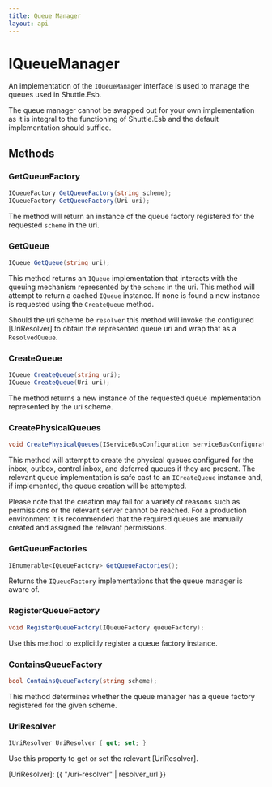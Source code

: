 ```yaml
---
title: Queue Manager
layout: api
---
```

# IQueueManager

An implementation of the `IQueueManager` interface is used to manage the queues used in Shuttle.Esb.

The queue manager cannot be swapped out for your own implementation as it is integral to the functioning of Shuttle.Esb and the default implementation should suffice.

## Methods

### GetQueueFactory

``` c#
IQueueFactory GetQueueFactory(string scheme);
IQueueFactory GetQueueFactory(Uri uri);
```

The method will return an instance of the queue factory registered for the requested `scheme` in the uri.

### GetQueue

``` c#
IQueue GetQueue(string uri);
```

This method returns an `IQueue` implementation that interacts with the queuing mechanism represented by the `scheme` in the uri.  This method will attempt to return a cached `IQueue` instance.  If none is found a new instance is requested using the `CreateQueue` method.

Should the uri scheme be `resolver` this method will invoke the configured [UriResolver] to obtain the represented queue uri and wrap that as a `ResolvedQueue`.

### CreateQueue

``` c#
IQueue CreateQueue(string uri);
IQueue CreateQueue(Uri uri);
```

The method returns a new instance of the requested queue implementation represented by the uri scheme.

### CreatePhysicalQueues

``` c#
void CreatePhysicalQueues(IServiceBusConfiguration serviceBusConfiguration);
```

This method will attempt to create the physical queues configured for the inbox, outbox, control inbox, and deferred queues if they are present.  The relevant queue implementation is safe cast to an `ICreateQueue` instance and, if implemented, the queue creation will be attempted.

Please note that the creation may fail for a variety of reasons such as permissions or the relevant server cannot be reached.  For a production environment it is recommended that the required queues are manually created and assigned the relevant permissions.

### GetQueueFactories

``` c#
IEnumerable<IQueueFactory> GetQueueFactories();
```

Returns the `IQueueFactory` implementations that the queue manager is aware of.

### RegisterQueueFactory

``` c#
void RegisterQueueFactory(IQueueFactory queueFactory);
```

Use this method to explicitly register a queue factory instance.

### ContainsQueueFactory

``` c#
bool ContainsQueueFactory(string scheme);
```

This method determines whether the queue manager has a queue factory registered for the given scheme.

### UriResolver

``` c#
IUriResolver UriResolver { get; set; }
```

Use this property to get or set the relevant [UriResolver].

[UriResolver]: {{ "/uri-resolver" | resolver_url }}